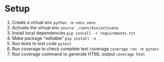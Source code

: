 # Setup

1. Create a virtual env `python -m venv venv`
2. Activate the virtual env `source ./venv/bin/activate`
3. Install local dependencies `pip install -r requirements.txt`
4. Make package "editable" `pip install -e .`
5. Run tests to test code `pytest`
6. Run coverage to check complete test coverage `coverage run -m pytest`
7. Run coverage command to generate HTML output `coverage html`
